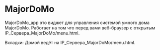 # MajorDoMo

MajorDoMo_app это виджет для управления системой умного дома MajorDoMo.
Работает на том что перед вами веб-браузер с открытым IP_Сервера_MajorDoMo/menu.html.

Вкладки:
Домой ведёт на IP_Сервера_MajorDoMo/menu.html.

